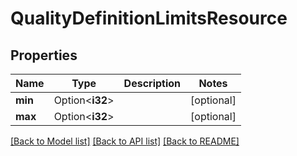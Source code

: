 # QualityDefinitionLimitsResource

## Properties

Name | Type | Description | Notes
------------ | ------------- | ------------- | -------------
**min** | Option<**i32**> |  | [optional]
**max** | Option<**i32**> |  | [optional]

[[Back to Model list]](../README.md#documentation-for-models) [[Back to API list]](../README.md#documentation-for-api-endpoints) [[Back to README]](../README.md)


